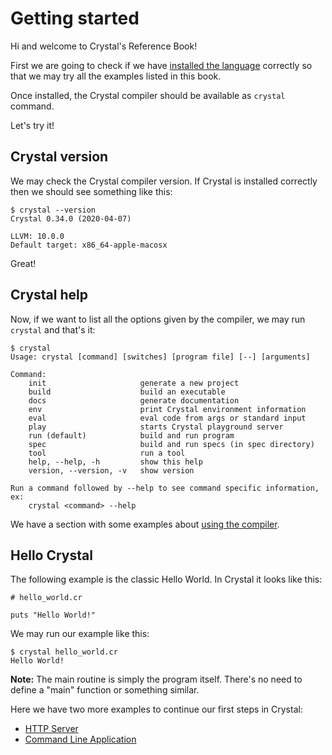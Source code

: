 # Getting started

Hi and welcome to Crystal's Reference Book!

First we are going to check if we have [installed the language](https://crystal-lang.org/install/) correctly so that we may try all the examples listed in this book.

Once installed, the Crystal compiler should be available as `crystal` command.

Let's try it!

## Crystal version

We may check the Crystal compiler version. If Crystal is installed correctly then we should see something like this:

```terminal-session
$ crystal --version
Crystal 0.34.0 (2020-04-07)

LLVM: 10.0.0
Default target: x86_64-apple-macosx
```

Great!

## Crystal help

Now, if we want to list all the options given by the compiler, we may run `crystal` and that's it:

```terminal-session
$ crystal
Usage: crystal [command] [switches] [program file] [--] [arguments]

Command:
    init                     generate a new project
    build                    build an executable
    docs                     generate documentation
    env                      print Crystal environment information
    eval                     eval code from args or standard input
    play                     starts Crystal playground server
    run (default)            build and run program
    spec                     build and run specs (in spec directory)
    tool                     run a tool
    help, --help, -h         show this help
    version, --version, -v   show version

Run a command followed by --help to see command specific information, ex:
    crystal <command> --help
```

We have a section with some examples about [using the compiler](../using_the_compiler/README.md).

## Hello Crystal

The following example is the classic Hello World. In Crystal it looks like this:

```crystal
# hello_world.cr

puts "Hello World!"
```

We may run our example like this:

```terminal-session
$ crystal hello_world.cr
Hello World!
```

**Note:** The main routine is simply the program itself. There's no need to define a "main" function or something similar.

Here we have two more examples to continue our first steps in Crystal:
- [HTTP Server](./http_server.md)
- [Command Line Application](./cli.md)
